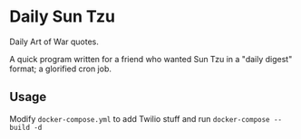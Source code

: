 # Daily Sun Tzu

Daily Art of War quotes. 

A quick program written for a friend who wanted Sun Tzu in a "daily digest" format; a glorified cron job.

## Usage

Modify `docker-compose.yml` to add Twilio stuff and run `docker-compose --build -d`
